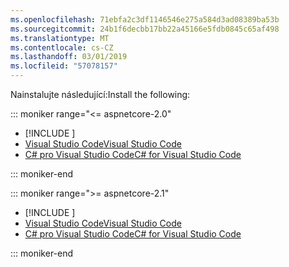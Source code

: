 ```yaml
---
ms.openlocfilehash: 71ebfa2c3df1146546e275a584d3ad08389ba53b
ms.sourcegitcommit: 24b1f6decbb17bb22a45166e5fdb0845c65af498
ms.translationtype: MT
ms.contentlocale: cs-CZ
ms.lasthandoff: 03/01/2019
ms.locfileid: "57078157"
---
```

<span data-ttu-id="bb9d6-101">Nainstalujte následující:</span><span class="sxs-lookup"><span data-stu-id="bb9d6-101">Install the following:</span></span>

::: moniker range="<= aspnetcore-2.0"

* [!INCLUDE [](~/includes/net-core-sdk-download-link.md)]
* [<span data-ttu-id="bb9d6-102">Visual Studio Code</span><span class="sxs-lookup"><span data-stu-id="bb9d6-102">Visual Studio Code</span></span>](https://code.visualstudio.com/download)
* [<span data-ttu-id="bb9d6-103">C# pro Visual Studio Code</span><span class="sxs-lookup"><span data-stu-id="bb9d6-103">C# for Visual Studio Code</span></span>](https://marketplace.visualstudio.com/items?itemName=ms-vscode.csharp)

::: moniker-end

::: moniker range=">= aspnetcore-2.1"

* [!INCLUDE [](~/includes/2.1-SDK.md)]
* [<span data-ttu-id="bb9d6-104">Visual Studio Code</span><span class="sxs-lookup"><span data-stu-id="bb9d6-104">Visual Studio Code</span></span>](https://code.visualstudio.com/download)
* [<span data-ttu-id="bb9d6-105">C# pro Visual Studio Code</span><span class="sxs-lookup"><span data-stu-id="bb9d6-105">C# for Visual Studio Code</span></span>](https://marketplace.visualstudio.com/items?itemName=ms-vscode.csharp)

::: moniker-end
